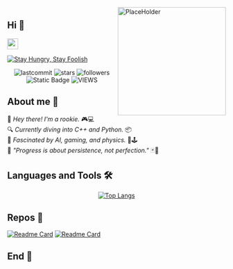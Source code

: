 <!-- background image -->
<img align="right" src="Frieren/Frieren_watch.png" width='249px' alt="PlaceHolder">

<!-- Section : Introduction -->
## Hi 🐳
<img src="emoji/giphy.gif" width="25px">

<!-- https://readme-typing-svg.demolab.com/demo/  -->
[![Stay Hungry, Stay Foolish](https://readme-typing-svg.demolab.com?font=Fira+Code&size=16&pause=1000&vCenter=true&random=false&width=435&height=21&lines=Stay+Hungry%2C+Stay+Foolish)](https://git.io/typing-svg)

<div align=center>
  
![lastcommit](https://img.shields.io/github/last-commit/errorworld2000/errorworld2000?logo=GitHub&style=flat-square)
![stars](https://img.shields.io/github/stars/errorworld2000?logo=Github&style=flat-square)
![followers](https://img.shields.io/github/followers/errorworld2000?logo=Github&style=flat-square)
![Static Badge](https://img.shields.io/badge/i_am-atomic-FF1744)
![VIEWS](https://komarev.com/ghpvc/?username=errorworld2000&abbreviated=true&label=profile+view&color=dc143c&base=1)

</div>


## About me 📝

👋 <i>Hey there! I'm a rookie.</i> 🎮💻</br>
🔍 <i>Currently diving into C++ and Python. </i> 📦</br>
🚀 <i>Fascinated by AI, gaming, and physics. </i> 🤖🕹️</br>
🌱 <i>"Progress is about persistence, not perfection." </i> 🃏🎴</br>

## Languages and Tools 🛠️

<div align=center>

[![Top Langs](https://github-readme-stats.vercel.app/api/top-langs/?username=errorworld2000&layout=compact&hide=javascript,html,css&exclude_repo=repo1,repo2&size_weight=0.5)](https://github.com/anuraghazra/github-readme-stats)

</div>

## Repos 👾

[![Readme Card](https://github-readme-stats.vercel.app/api/pin/?username=errorworld2000&repo=leveldb-copy)](https://github.com/anuraghazra/github-readme-stats)
[![Readme Card](https://github-readme-stats.vercel.app/api/pin/?username=errorworld2000&repo=ml-j)](https://github.com/anuraghazra/github-readme-stats)

## End 🙌
